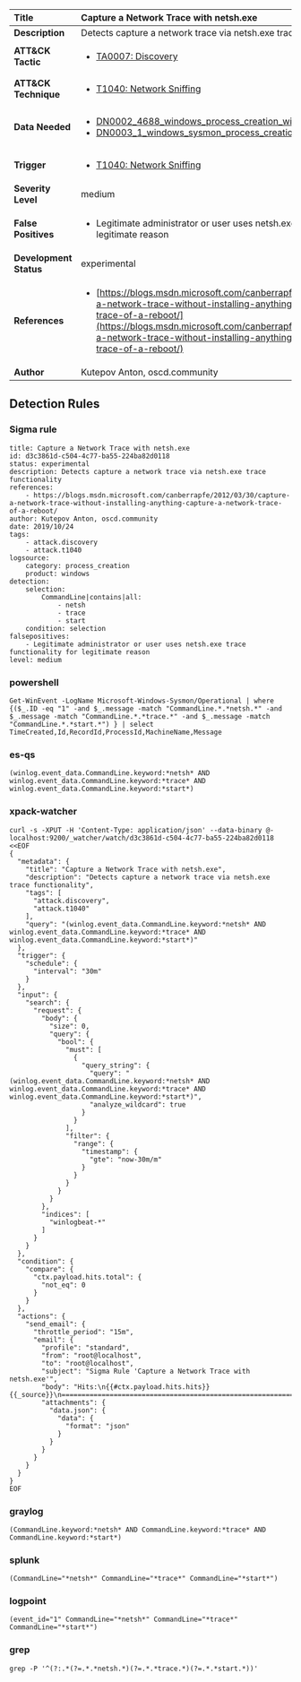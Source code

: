 | Title                    | Capture a Network Trace with netsh.exe       |
|:-------------------------|:------------------|
| **Description**          | Detects capture a network trace via netsh.exe trace functionality |
| **ATT&amp;CK Tactic**    |  <ul><li>[TA0007: Discovery](https://attack.mitre.org/tactics/TA0007)</li></ul>  |
| **ATT&amp;CK Technique** | <ul><li>[T1040: Network Sniffing](https://attack.mitre.org/techniques/T1040)</li></ul>  |
| **Data Needed**          | <ul><li>[DN0002_4688_windows_process_creation_with_commandline](../Data_Needed/DN0002_4688_windows_process_creation_with_commandline.md)</li><li>[DN0003_1_windows_sysmon_process_creation](../Data_Needed/DN0003_1_windows_sysmon_process_creation.md)</li></ul>  |
| **Trigger**              | <ul><li>[T1040: Network Sniffing](../Triggers/T1040.md)</li></ul>  |
| **Severity Level**       | medium |
| **False Positives**      | <ul><li>Legitimate administrator or user uses netsh.exe trace functionality for legitimate reason</li></ul>  |
| **Development Status**   | experimental |
| **References**           | <ul><li>[https://blogs.msdn.microsoft.com/canberrapfe/2012/03/30/capture-a-network-trace-without-installing-anything-capture-a-network-trace-of-a-reboot/](https://blogs.msdn.microsoft.com/canberrapfe/2012/03/30/capture-a-network-trace-without-installing-anything-capture-a-network-trace-of-a-reboot/)</li></ul>  |
| **Author**               | Kutepov Anton, oscd.community |


## Detection Rules

### Sigma rule

```
title: Capture a Network Trace with netsh.exe
id: d3c3861d-c504-4c77-ba55-224ba82d0118
status: experimental
description: Detects capture a network trace via netsh.exe trace functionality
references:
    - https://blogs.msdn.microsoft.com/canberrapfe/2012/03/30/capture-a-network-trace-without-installing-anything-capture-a-network-trace-of-a-reboot/
author: Kutepov Anton, oscd.community
date: 2019/10/24
tags:
    - attack.discovery
    - attack.t1040
logsource:
    category: process_creation
    product: windows
detection:
    selection:
        CommandLine|contains|all: 
            - netsh
            - trace
            - start
    condition: selection    
falsepositives: 
    - Legitimate administrator or user uses netsh.exe trace functionality for legitimate reason
level: medium

```





### powershell
    
```
Get-WinEvent -LogName Microsoft-Windows-Sysmon/Operational | where {($_.ID -eq "1" -and $_.message -match "CommandLine.*.*netsh.*" -and $_.message -match "CommandLine.*.*trace.*" -and $_.message -match "CommandLine.*.*start.*") } | select TimeCreated,Id,RecordId,ProcessId,MachineName,Message
```


### es-qs
    
```
(winlog.event_data.CommandLine.keyword:*netsh* AND winlog.event_data.CommandLine.keyword:*trace* AND winlog.event_data.CommandLine.keyword:*start*)
```


### xpack-watcher
    
```
curl -s -XPUT -H 'Content-Type: application/json' --data-binary @- localhost:9200/_watcher/watch/d3c3861d-c504-4c77-ba55-224ba82d0118 <<EOF
{
  "metadata": {
    "title": "Capture a Network Trace with netsh.exe",
    "description": "Detects capture a network trace via netsh.exe trace functionality",
    "tags": [
      "attack.discovery",
      "attack.t1040"
    ],
    "query": "(winlog.event_data.CommandLine.keyword:*netsh* AND winlog.event_data.CommandLine.keyword:*trace* AND winlog.event_data.CommandLine.keyword:*start*)"
  },
  "trigger": {
    "schedule": {
      "interval": "30m"
    }
  },
  "input": {
    "search": {
      "request": {
        "body": {
          "size": 0,
          "query": {
            "bool": {
              "must": [
                {
                  "query_string": {
                    "query": "(winlog.event_data.CommandLine.keyword:*netsh* AND winlog.event_data.CommandLine.keyword:*trace* AND winlog.event_data.CommandLine.keyword:*start*)",
                    "analyze_wildcard": true
                  }
                }
              ],
              "filter": {
                "range": {
                  "timestamp": {
                    "gte": "now-30m/m"
                  }
                }
              }
            }
          }
        },
        "indices": [
          "winlogbeat-*"
        ]
      }
    }
  },
  "condition": {
    "compare": {
      "ctx.payload.hits.total": {
        "not_eq": 0
      }
    }
  },
  "actions": {
    "send_email": {
      "throttle_period": "15m",
      "email": {
        "profile": "standard",
        "from": "root@localhost",
        "to": "root@localhost",
        "subject": "Sigma Rule 'Capture a Network Trace with netsh.exe'",
        "body": "Hits:\n{{#ctx.payload.hits.hits}}{{_source}}\n================================================================================\n{{/ctx.payload.hits.hits}}",
        "attachments": {
          "data.json": {
            "data": {
              "format": "json"
            }
          }
        }
      }
    }
  }
}
EOF

```


### graylog
    
```
(CommandLine.keyword:*netsh* AND CommandLine.keyword:*trace* AND CommandLine.keyword:*start*)
```


### splunk
    
```
(CommandLine="*netsh*" CommandLine="*trace*" CommandLine="*start*")
```


### logpoint
    
```
(event_id="1" CommandLine="*netsh*" CommandLine="*trace*" CommandLine="*start*")
```


### grep
    
```
grep -P '^(?:.*(?=.*.*netsh.*)(?=.*.*trace.*)(?=.*.*start.*))'
```



